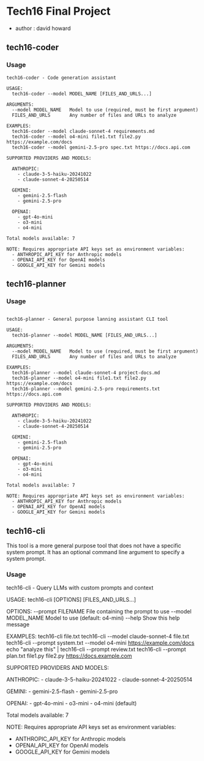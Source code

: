 # Tech16 Final Project

- author : david howard

## tech16-coder

### Usage

```text
tech16-coder - Code generation assistant

USAGE:
  tech16-coder --model MODEL_NAME [FILES_AND_URLS...]

ARGUMENTS:
  --model MODEL_NAME   Model to use (required, must be first argument)
  FILES_AND_URLS       Any number of files and URLs to analyze

EXAMPLES:
  tech16-coder --model claude-sonnet-4 requirements.md
  tech16-coder --model o4-mini file1.txt file2.py https://example.com/docs
  tech16-coder --model gemini-2.5-pro spec.txt https://docs.api.com

SUPPORTED PROVIDERS AND MODELS:

  ANTHROPIC:
    - claude-3-5-haiku-20241022
    - claude-sonnet-4-20250514

  GEMINI:
    - gemini-2.5-flash
    - gemini-2.5-pro

  OPENAI:
    - gpt-4o-mini
    - o3-mini
    - o4-mini

Total models available: 7

NOTE: Requires appropriate API keys set as environment variables:
  - ANTHROPIC_API_KEY for Anthropic models
  - OPENAI_API_KEY for OpenAI models
  - GOOGLE_API_KEY for Gemini models
```

## tech16-planner

### Usage

```text

tech16-planner - General purpose lanning assistant CLI tool

USAGE:
  tech16-planner --model MODEL_NAME [FILES_AND_URLS...]

ARGUMENTS:
  --model MODEL_NAME   Model to use (required, must be first argument)
  FILES_AND_URLS       Any number of files and URLs to analyze

EXAMPLES:
  tech16-planner --model claude-sonnet-4 project-docs.md
  tech16-planner --model o4-mini file1.txt file2.py https://example.com/docs
  tech16-planner --model gemini-2.5-pro requirements.txt https://docs.api.com

SUPPORTED PROVIDERS AND MODELS:

  ANTHROPIC:
    - claude-3-5-haiku-20241022
    - claude-sonnet-4-20250514

  GEMINI:
    - gemini-2.5-flash
    - gemini-2.5-pro

  OPENAI:
    - gpt-4o-mini
    - o3-mini
    - o4-mini

Total models available: 7

NOTE: Requires appropriate API keys set as environment variables:
  - ANTHROPIC_API_KEY for Anthropic models
  - OPENAI_API_KEY for OpenAI models
  - GOOGLE_API_KEY for Gemini models

```

## tech16-cli

This tool is a more general purpose tool that does not have a specific system prompt. It has an optional command line argument to specify a system prompt.

### Usage

tech16-cli - Query LLMs with custom prompts and context

USAGE:
tech16-cli [OPTIONS] [FILES_AND_URLS...]

OPTIONS:
--prompt FILENAME File containing the prompt to use
--model MODEL_NAME Model to use (default: o4-mini)
--help Show this help message

EXAMPLES:
tech16-cli file.txt
tech16-cli --model claude-sonnet-4 file.txt
tech16-cli --prompt system.txt --model o4-mini https://example.com/docs
echo "analyze this" | tech16-cli --prompt review.txt
tech16-cli --prompt plan.txt file1.py file2.py https://docs.example.com

SUPPORTED PROVIDERS AND MODELS:

ANTHROPIC: - claude-3-5-haiku-20241022 - claude-sonnet-4-20250514

GEMINI: - gemini-2.5-flash - gemini-2.5-pro

OPENAI: - gpt-4o-mini - o3-mini - o4-mini (default)

Total models available: 7

NOTE: Requires appropriate API keys set as environment variables:

- ANTHROPIC_API_KEY for Anthropic models
- OPENAI_API_KEY for OpenAI models
- GOOGLE_API_KEY for Gemini models
